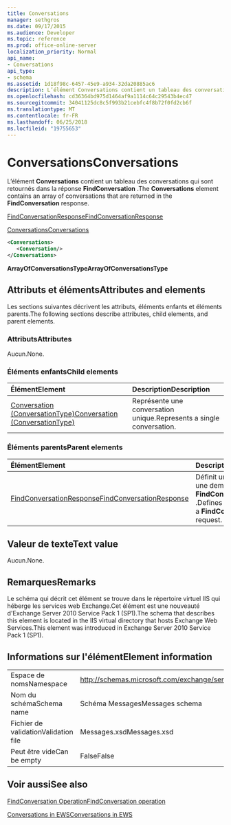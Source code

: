 ```yaml
---
title: Conversations
manager: sethgros
ms.date: 09/17/2015
ms.audience: Developer
ms.topic: reference
ms.prod: office-online-server
localization_priority: Normal
api_name:
- Conversations
api_type:
- schema
ms.assetid: 1d18f98c-6457-45e9-a934-32da20885ac6
description: L’élément Conversations contient un tableau des conversations qui sont retournés dans la réponse FindConversation.
ms.openlocfilehash: cd36364bd975d1464af9a1114c64c29543b4ec47
ms.sourcegitcommit: 34041125dc8c5f993b21cebfc4f8b72f0fd2cb6f
ms.translationtype: MT
ms.contentlocale: fr-FR
ms.lasthandoff: 06/25/2018
ms.locfileid: "19755653"
---
```

# <a name="conversations"></a><span data-ttu-id="ced0a-103">Conversations</span><span class="sxs-lookup"><span data-stu-id="ced0a-103">Conversations</span></span>

<span data-ttu-id="ced0a-104">L’élément **Conversations** contient un tableau des conversations qui sont retournés dans la réponse **FindConversation** .</span><span class="sxs-lookup"><span data-stu-id="ced0a-104">The **Conversations** element contains an array of conversations that are returned in the **FindConversation** response.</span></span> 
  
[<span data-ttu-id="ced0a-105">FindConversationResponse</span><span class="sxs-lookup"><span data-stu-id="ced0a-105">FindConversationResponse</span></span>](findconversationresponse.md)
  
[<span data-ttu-id="ced0a-106">Conversations</span><span class="sxs-lookup"><span data-stu-id="ced0a-106">Conversations</span></span>](conversations-ex15websvcsotherref.md)
  
```xml
<Conversations>
   <Conversation/>
</Conversations>
```

 <span data-ttu-id="ced0a-107">**ArrayOfConversationsType**</span><span class="sxs-lookup"><span data-stu-id="ced0a-107">**ArrayOfConversationsType**</span></span>
## <a name="attributes-and-elements"></a><span data-ttu-id="ced0a-108">Attributs et éléments</span><span class="sxs-lookup"><span data-stu-id="ced0a-108">Attributes and elements</span></span>

<span data-ttu-id="ced0a-109">Les sections suivantes décrivent les attributs, éléments enfants et éléments parents.</span><span class="sxs-lookup"><span data-stu-id="ced0a-109">The following sections describe attributes, child elements, and parent elements.</span></span>
  
### <a name="attributes"></a><span data-ttu-id="ced0a-110">Attributs</span><span class="sxs-lookup"><span data-stu-id="ced0a-110">Attributes</span></span>

<span data-ttu-id="ced0a-111">Aucun.</span><span class="sxs-lookup"><span data-stu-id="ced0a-111">None.</span></span>
  
### <a name="child-elements"></a><span data-ttu-id="ced0a-112">Éléments enfants</span><span class="sxs-lookup"><span data-stu-id="ced0a-112">Child elements</span></span>

|<span data-ttu-id="ced0a-113">**Élément**</span><span class="sxs-lookup"><span data-stu-id="ced0a-113">**Element**</span></span>|<span data-ttu-id="ced0a-114">**Description**</span><span class="sxs-lookup"><span data-stu-id="ced0a-114">**Description**</span></span>|
|:-----|:-----|
|[<span data-ttu-id="ced0a-115">Conversation (ConversationType)</span><span class="sxs-lookup"><span data-stu-id="ced0a-115">Conversation (ConversationType)</span></span>](conversation-conversationtype.md) <br/> |<span data-ttu-id="ced0a-116">Représente une conversation unique.</span><span class="sxs-lookup"><span data-stu-id="ced0a-116">Represents a single conversation.</span></span>  <br/> |
   
### <a name="parent-elements"></a><span data-ttu-id="ced0a-117">Éléments parents</span><span class="sxs-lookup"><span data-stu-id="ced0a-117">Parent elements</span></span>

|<span data-ttu-id="ced0a-118">**Élément**</span><span class="sxs-lookup"><span data-stu-id="ced0a-118">**Element**</span></span>|<span data-ttu-id="ced0a-119">**Description**</span><span class="sxs-lookup"><span data-stu-id="ced0a-119">**Description**</span></span>|
|:-----|:-----|
|[<span data-ttu-id="ced0a-120">FindConversationResponse</span><span class="sxs-lookup"><span data-stu-id="ced0a-120">FindConversationResponse</span></span>](findconversationresponse.md) <br/> |<span data-ttu-id="ced0a-121">Définit une réponse à une demande de **FindConversation** .</span><span class="sxs-lookup"><span data-stu-id="ced0a-121">Defines a response to a **FindConversation** request.</span></span>  <br/> |
   
## <a name="text-value"></a><span data-ttu-id="ced0a-122">Valeur de texte</span><span class="sxs-lookup"><span data-stu-id="ced0a-122">Text value</span></span>

<span data-ttu-id="ced0a-123">Aucun.</span><span class="sxs-lookup"><span data-stu-id="ced0a-123">None.</span></span>
  
## <a name="remarks"></a><span data-ttu-id="ced0a-124">Remarques</span><span class="sxs-lookup"><span data-stu-id="ced0a-124">Remarks</span></span>

<span data-ttu-id="ced0a-125">Le schéma qui décrit cet élément se trouve dans le répertoire virtuel IIS qui héberge les services web Exchange.Cet élément est une nouveauté d'Exchange Server 2010 Service Pack 1 (SP1).</span><span class="sxs-lookup"><span data-stu-id="ced0a-125">The schema that describes this element is located in the IIS virtual directory that hosts Exchange Web Services.This element was introduced in Exchange Server 2010 Service Pack 1 (SP1).</span></span>
  
## <a name="element-information"></a><span data-ttu-id="ced0a-126">Informations sur l'élément</span><span class="sxs-lookup"><span data-stu-id="ced0a-126">Element information</span></span>

|||
|:-----|:-----|
|<span data-ttu-id="ced0a-127">Espace de noms</span><span class="sxs-lookup"><span data-stu-id="ced0a-127">Namespace</span></span>  <br/> |http://schemas.microsoft.com/exchange/services/2006/messages  <br/> |
|<span data-ttu-id="ced0a-128">Nom du schéma</span><span class="sxs-lookup"><span data-stu-id="ced0a-128">Schema name</span></span>  <br/> |<span data-ttu-id="ced0a-129">Schéma Messages</span><span class="sxs-lookup"><span data-stu-id="ced0a-129">Messages schema</span></span>  <br/> |
|<span data-ttu-id="ced0a-130">Fichier de validation</span><span class="sxs-lookup"><span data-stu-id="ced0a-130">Validation file</span></span>  <br/> |<span data-ttu-id="ced0a-131">Messages.xsd</span><span class="sxs-lookup"><span data-stu-id="ced0a-131">Messages.xsd</span></span>  <br/> |
|<span data-ttu-id="ced0a-132">Peut être vide</span><span class="sxs-lookup"><span data-stu-id="ced0a-132">Can be empty</span></span>  <br/> |<span data-ttu-id="ced0a-133">False</span><span class="sxs-lookup"><span data-stu-id="ced0a-133">False</span></span>  <br/> |
   
## <a name="see-also"></a><span data-ttu-id="ced0a-134">Voir aussi</span><span class="sxs-lookup"><span data-stu-id="ced0a-134">See also</span></span>



[<span data-ttu-id="ced0a-135">FindConversation Operation</span><span class="sxs-lookup"><span data-stu-id="ced0a-135">FindConversation operation</span></span>](findconversation-operation.md)


[<span data-ttu-id="ced0a-136">Conversations in EWS</span><span class="sxs-lookup"><span data-stu-id="ced0a-136">Conversations in EWS</span></span>](http://msdn.microsoft.com/library/91e64629-db6c-4c94-9dcb-d386232e8467%28Office.15%29.aspx)

